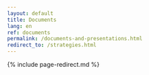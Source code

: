 ```yaml
---
layout: default
title: Documents
lang: en
ref: documents
permalink: /documents-and-presentations.html
redirect_to: /strategies.html
---
```

<!--markdownlint-disable MD022-->
{% include page-redirect.md %}
